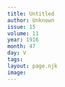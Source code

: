 ```yaml
---
title: Untitled
author: Unknown
issue: 15
volume: 11
year: 1916
month: 47
day: V
tags:
layout: page.njk
image:
---
```





